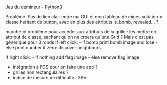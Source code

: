 Jeu du démineur - Python3

Problème :Pas de lien clair entre ma GUI et mon tableau de mines
solution = classe héritant de button, avec en plus des attributs is_bomb, revealed... ?


marche => problème pour accéder aux attributs de la grille : les mettre en attribut de classe, sachant qu'on ne créera qu'une Grid ? Mais c'est pas générique pour 3 ronds
If left click:
	- if bomb
		print bomb image and lose
	- else
		print number
		if zero:
			discover neighbours

If right click:
	- if nothing
		add flag image
	- else
		remove flag image






- intégration à l'OS pour en faire une app ?
- grilles non rectangulaires ?
- indice de mesure de difficulté : 3BV


